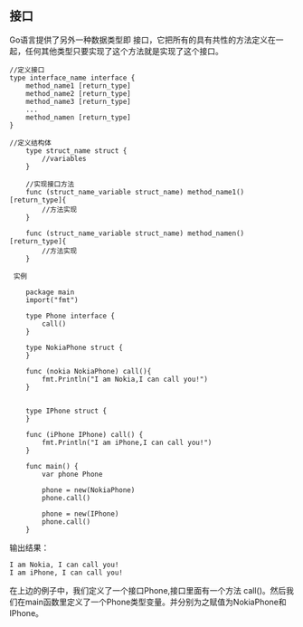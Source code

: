 ## 接口 ##

Go语言提供了另外一种数据类型即 接口，它把所有的具有共性的方法定义在一起，任何其他类型只要实现了这个方法就是实现了这个接口。

    //定义接口
	type interface_name interface {
		method_name1 [return_type]
		method_name2 [return_type]
		method_name3 [return_type]
		...
		method_namen [return_type]
	}

	//定义结构体
     	type struct_name struct {
     		//variables
     	}
     
     	//实现接口方法
     	func (struct_name_variable struct_name) method_name1() [return_type]{
     		//方法实现
     	}
     
     	func (struct_name_variable struct_name) method_namen() [return_type]{
     		//方法实现
     	}
     
     实例
     	
     	package main
     	import("fmt")
     
     	type Phone interface {
     		call()
     	}
     
     	type NokiaPhone struct {
     	}
     
     	func (nokia NokiaPhone) call(){
     		fmt.Println("I am Nokia,I can call you!")
     	}
     
     
     	type IPhone struct {
     	}
     
     	func (iPhone IPhone) call() {
     		fmt.Println("I am iPhone,I can call you!")
     	}
     
     	func main() {
     		var phone Phone
     		
     		phone = new(NokiaPhone)
     		phone.call()
     
     		phone = new(IPhone)
     		phone.call()
     	}

输出结果：

    I am Nokia, I can call you!
	I am iPhone, I can call you!

在上边的例子中，我们定义了一个接口Phone,接口里面有一个方法 call()。然后我们在main函数里定义了一个Phone类型变量。并分别为之赋值为NokiaPhone和IPhone。
